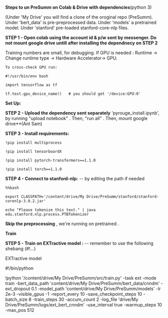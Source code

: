 **Steps to un PreSumm on Colab & Drive with dependencies**(python 3) 


(Under 'My Drive' you will find a clone of the oroginal repo (PreSumm). Under 'bert_data' is pre-preprocessed data. Under 'models' a pretrained  model. Under 'stanford' pre-loaded stanford-core-nlp files. 


**STEP 1 - Open colab using the account id & p/w sent by messenger. Do not mount google drive untill after installing the dependnecy on STEP 2**

Training numbers are small, for debugging. If GPU is needed : Runtime -> Change runtime type -> Hardware Accelerator-> GPU. 

    To cross-check GPU run:
    
    #!/usr/bin/env bash
    
    import tensorflow as tf
    
    tf.test.gpu_device_name()   # you should get '/device:GPU:0'


**Set Up:**


**STEP 2 - Upload the dependency sent separately** 'pyrouge_install.ipynb', by running "upload notebook" . Then, "run all" . Then, mount google drive**(Ant Sam)


**STEP 3 - Install requirements:** 

    !pip install multiprocess
    
    !pip install tensorboardX
    
    !pip install pytorch-transformers==1.1.0
        
    !pip install torch==1.1.0


**STEP 4 - Connect to stanford-nlp:** -- by editing the path if needed 

    %%bash
  
    export CLASSPATH='/content/drive/My Drive/PreSumm/stanford/stanford-corenlp-3.9.2.jar'
  
    echo "Please tokenize this text." | java edu.stanford.nlp.process.PTBTokenizer


**Skip the preprocessing** ,  we're running on pretrained .
 
 
**Train** 


**STEP 5 - Train on EXTractive model :** -- remember to use  the following shebang (#!...) 

EXTractive model

#!/bin/python

!python '/content/drive/My Drive/PreSumm/src/train.py' -task ext -mode train -bert_data_path 'content/drive/My Drive/PreSumm/bert_data/cnndm' -ext_dropout 0.1 -model_path 'content/drive/My Drive/PreSumm/models' -lr 2e-3 -visible_gpus -1 -report_every 10 -save_checkpoint_steps 10 -batch_size 8 -train_steps 30 -accum_count 2 -log_file 'drive/My Drive/PreSumm/logs/ext_bert_cnndm' -use_interval true -warmup_steps 10 -max_pos 512




